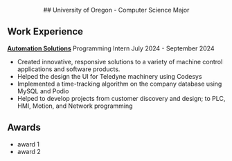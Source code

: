 <p align="center">
## University of Oregon - Computer Science Major
</p>

## Work Experience
**[Automation Solutions](https://www.asmym.com/)**
Programming Intern
July 2024 - September 2024
- Created innovative, responsive solutions to a variety of machine control applications and software products. 
- Helped the design the UI for Teledyne machinery using Codesys
- Implemented a time-tracking algorithm on the company database using MySQL and Podio
- Helped to develop projects from customer discovery and design; to PLC, HMI, Motion, and Network programming



## Awards
- award 1
- award 2
